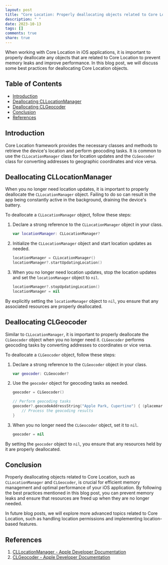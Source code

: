 ```yaml
---
layout: post
title: "Core Location: Properly deallocating objects related to Core Location"
description: " "
date: 2023-10-13
tags: []
comments: true
share: true
---
```


When working with Core Location in iOS applications, it is important to properly deallocate any objects that are related to Core Location to prevent memory leaks and improve performance. In this blog post, we will discuss some best practices for deallocating Core Location objects.

## Table of Contents
- [Introduction](#introduction)
- [Deallocating CLLocationManager](#deallocating-cllocationmanager)
- [Deallocating CLGeocoder](#deallocating-clgeocoder)
- [Conclusion](#conclusion)
- [References](#references)

## Introduction
Core Location framework provides the necessary classes and methods to retrieve the device's location and perform geocoding tasks. It is common to use the `CLLocationManager` class for location updates and the `CLGeocoder` class for converting addresses to geographic coordinates and vice versa.

## Deallocating CLLocationManager
When you no longer need location updates, it is important to properly deallocate the `CLLocationManager` object. Failing to do so can result in the app being constantly active in the background, draining the device's battery.

To deallocate a `CLLocationManager` object, follow these steps:

1. Declare a strong reference to the `CLLocationManager` object in your class.

    ```swift
    var locationManager: CLLocationManager?
    ```

2. Initialize the `CLLocationManager` object and start location updates as needed.

    ```swift
    locationManager = CLLocationManager()
    locationManager?.startUpdatingLocation()
    ```

3. When you no longer need location updates, stop the location updates and set the `locationManager` object to `nil`.

    ```swift
    locationManager?.stopUpdatingLocation()
    locationManager = nil
    ```

By explicitly setting the `locationManager` object to `nil`, you ensure that any associated resources are properly deallocated.

## Deallocating CLGeocoder
Similar to `CLLocationManager`, it is important to properly deallocate the `CLGeocoder` object when you no longer need it. `CLGeocoder` performs geocoding tasks by converting addresses to coordinates or vice versa.

To deallocate a `CLGeocoder` object, follow these steps:

1. Declare a strong reference to the `CLGeocoder` object in your class.

    ```swift
    var geocoder: CLGeocoder?
    ```

2. Use the `geocoder` object for geocoding tasks as needed.

    ```swift
    geocoder = CLGeocoder()

    // Perform geocoding tasks
    geocoder?.geocodeAddressString("Apple Park, Cupertino") { (placemarks, error) in
        // Process the geocoding results
    }
    ```

3. When you no longer need the `CLGeocoder` object, set it to `nil`.

    ```swift
    geocoder = nil
    ```

By setting the `geocoder` object to `nil`, you ensure that any resources held by it are properly deallocated.

## Conclusion
Properly deallocating objects related to Core Location, such as `CLLocationManager` and `CLGeocoder`, is crucial for efficient memory management and optimal performance of your iOS application. By following the best practices mentioned in this blog post, you can prevent memory leaks and ensure that resources are freed up when they are no longer needed.

In future blog posts, we will explore more advanced topics related to Core Location, such as handling location permissions and implementing location-based features.

## References
1. [CLLocationManager - Apple Developer Documentation](https://developer.apple.com/documentation/corelocation/cllocationmanager)
2. [CLGeocoder - Apple Developer Documentation](https://developer.apple.com/documentation/corelocation/clgeocoder)